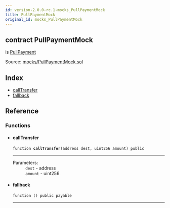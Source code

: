 ```yaml
---
id: version-2.0.0-rc.1-mocks_PullPaymentMock
title: PullPaymentMock
original_id: mocks_PullPaymentMock
---
```


<div class="contract-doc"><div class="contract"><h2 class="contract-header"><span class="contract-kind">contract</span> PullPaymentMock</h2><p class="base-contracts"><span>is</span> <a href="payment_PullPayment.html">PullPayment</a></p><div class="source">Source: <a href="https://github.com/OpenZeppelin/zeppelin-solidity/blob/v2.0.0-rc.1/contracts/mocks/PullPaymentMock.sol" target="_blank">mocks/PullPaymentMock.sol</a></div></div><div class="index"><h2>Index</h2><ul><li><a href="mocks_PullPaymentMock.html#callTransfer">callTransfer</a></li><li><a href="mocks_PullPaymentMock.html#">fallback</a></li></ul></div><div class="reference"><h2>Reference</h2><div class="functions"><h3>Functions</h3><ul><li><div class="item function"><span id="callTransfer" class="anchor-marker"></span><h4 class="name">callTransfer</h4><div class="body"><code class="signature">function <strong>callTransfer</strong><span>(address dest, uint256 amount) </span><span>public </span></code><hr/><dl><dt><span class="label-parameters">Parameters:</span></dt><dd><div><code>dest</code> - address</div><div><code>amount</code> - uint256</div></dd></dl></div></div></li><li><div class="item function"><span id="fallback" class="anchor-marker"></span><h4 class="name">fallback</h4><div class="body"><code class="signature">function <strong></strong><span>() </span><span>public </span><span>payable </span></code><hr/></div></div></li></ul></div></div></div>
